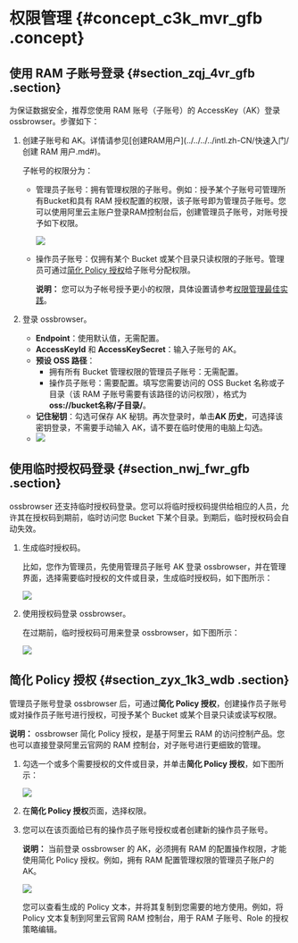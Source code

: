 # 权限管理 {#concept_c3k_mvr_gfb .concept}

## 使用 RAM 子账号登录 {#section_zqj_4vr_gfb .section}

为保证数据安全，推荐您使用 RAM 账号（子账号）的 AccessKey（AK）登录 ossbrowser。步骤如下：

1.  创建子账号和 AK。详情请参见[创建RAM用户](../../../../intl.zh-CN/快速入门/创建 RAM 用户.md#)。

    子帐号的权限分为：

    -   管理员子账号：拥有管理权限的子账号。例如：授予某个子账号可管理所有Bucket和具有 RAM 授权配置的权限，该子账号即为管理员子账号。您可以使用阿里云主账户登录RAM控制台后，创建管理员子账号，对账号授予如下权限。

        ![](http://static-aliyun-doc.oss-cn-hangzhou.aliyuncs.com/assets/img/4906/15434797106324_zh-CN.png)

    -   操作员子账号：仅拥有某个 Bucket 或某个目录只读权限的子账号。管理员可通过[简化 Policy 授权](#section_zyx_1k3_wdb)给子账号分配权限。

        **说明：** 您可以为子帐号授予更小的权限，具体设置请参考[权限管理最佳实践](../../../../intl.zh-CN/最佳实践/权限管理/权限管理概述.md#)。

2.  登录 ossbrowser。
    -   **Endpoint**：使用默认值，无需配置。
    -   **AccessKeyId** 和 **AccessKeySecret**：输入子账号的 AK。
    -   **预设 OSS 路径**：
        -   拥有所有 Bucket 管理权限的管理员子账号：无需配置。
        -   操作员子账号：需要配置。填写您需要访问的 OSS Bucket 名称或子目录（该 RAM 子账号需要有该路径的访问权限），格式为**oss://bucket名称/子目录/**。
    -   **记住秘钥**：勾选可保存 AK 秘钥。再次登录时，单击**AK 历史**，可选择该密钥登录，不需要手动输入 AK，请不要在临时使用的电脑上勾选。
    -   ![](http://static-aliyun-doc.oss-cn-hangzhou.aliyuncs.com/assets/img/21830/154347971033074_zh-CN.png)

## 使用临时授权码登录 {#section_nwj_fwr_gfb .section}

ossbrowser 还支持临时授权码登录。您可以将临时授权码提供给相应的人员，允许其在授权码到期前，临时访问您 Bucket 下某个目录。到期后，临时授权码会自动失效。

1.  生成临时授权码。

    比如，您作为管理员，先使用管理员子账号 AK 登录 ossbrowser，并在管理界面，选择需要临时授权的文件或目录，生成临时授权码，如下图所示：

    ![](http://static-aliyun-doc.oss-cn-hangzhou.aliyuncs.com/assets/img/4906/15434797106326_zh-CN.png)

2.  使用授权码登录 ossbrowser。

    在过期前，临时授权码可用来登录 ossbrowser，如下图所示：

    ![](http://static-aliyun-doc.oss-cn-hangzhou.aliyuncs.com/assets/img/4906/15434797106327_zh-CN.png)


## 简化 Policy 授权 {#section_zyx_1k3_wdb .section}

管理员子账号登录 ossbrowser 后，可通过**简化 Policy 授权**，创建操作员子账号或对操作员子账号进行授权，可授予某个 Bucket 或某个目录只读或读写权限。

**说明：** ossbrowser 简化 Policy 授权，是基于阿里云 RAM 的访问控制产品。您也可以直接登录阿里云官网的 RAM 控制台，对子账号进行更细致的管理。

1.  勾选一个或多个需要授权的文件或目录，并单击**简化 Policy 授权**，如下图所示：

    ![](http://static-aliyun-doc.oss-cn-hangzhou.aliyuncs.com/assets/img/4906/15434797106328_zh-CN.png)

2.  在**简化 Policy 授权**页面，选择权限。
3.  您可以在该页面给已有的操作员子账号授权或者创建新的操作员子账号。

    **说明：** 当前登录 ossbrowser 的 AK，必须拥有 RAM 的配置操作权限，才能使用简化 Policy 授权。例如，拥有 RAM 配置管理权限的管理员子账户的 AK。

    ![](http://static-aliyun-doc.oss-cn-hangzhou.aliyuncs.com/assets/img/4906/15434797106329_zh-CN.png)

    您可以查看生成的 Policy 文本，并将其复制到您需要的地方使用。例如，将 Policy 文本复制到阿里云官网 RAM 控制台，用于 RAM 子账号、Role 的授权策略编辑。


